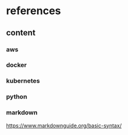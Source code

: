 # references


## content


### aws

### docker

### kubernetes

### python

### markdown
https://www.markdownguide.org/basic-syntax/

